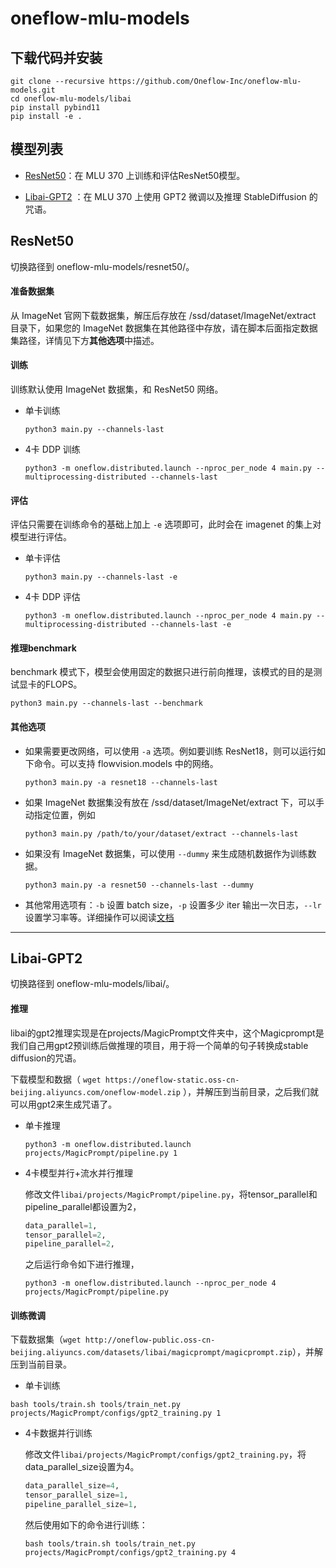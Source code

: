 # oneflow-mlu-models

## 下载代码并安装

```shell
git clone --recursive https://github.com/Oneflow-Inc/oneflow-mlu-models.git
cd oneflow-mlu-models/libai
pip install pybind11
pip install -e .
```



## 模型列表

* <a href="#resnet50">ResNet50</a>：在 MLU 370 上训练和评估ResNet50模型。

* <a href="#libai_gpt2">Libai-GPT2</a> ：在 MLU 370 上使用 GPT2 微调以及推理 StableDiffusion 的咒语。

  

## <a id="resnet50">ResNet50</a>

切换路径到 oneflow-mlu-models/resnet50/。

#### 准备数据集

从 ImageNet 官网下载数据集，解压后存放在 /ssd/dataset/ImageNet/extract 目录下，如果您的 ImageNet 数据集在其他路径中存放，请在脚本后面指定数据集路径，详情见下方**其他选项**中描述。

#### 训练

训练默认使用 ImageNet 数据集，和 ResNet50 网络。

- 单卡训练

  ```shell
  python3 main.py --channels-last
  ```

- 4卡 DDP 训练

  ```shell
  python3 -m oneflow.distributed.launch --nproc_per_node 4 main.py --multiprocessing-distributed --channels-last
  ```

#### 评估

评估只需要在训练命令的基础上加上 `-e` 选项即可，此时会在 imagenet 的集上对模型进行评估。

- 单卡评估

  ```shell
  python3 main.py --channels-last -e
  ```

- 4卡 DDP 评估

  ```shell
  python3 -m oneflow.distributed.launch --nproc_per_node 4 main.py --multiprocessing-distributed --channels-last -e
  ```

#### 推理benchmark

benchmark 模式下，模型会使用固定的数据只进行前向推理，该模式的目的是测试显卡的FLOPS。
```shell
python3 main.py --channels-last --benchmark
```

#### 其他选项
- 如果需要更改网络，可以使用 `-a` 选项。例如要训练 ResNet18，则可以运行如下命令。可以支持 flowvision.models 中的网络。

  ```shell
  python3 main.py -a resnet18 --channels-last
  ```

- 如果 ImageNet 数据集没有放在 /ssd/dataset/ImageNet/extract 下，可以手动指定位置，例如

  ```shell
  python3 main.py /path/to/your/dataset/extract --channels-last
  ```
- 如果没有 ImageNet 数据集，可以使用 `--dummy` 来生成随机数据作为训练数据。

  ```shell
  python3 main.py -a resnet50 --channels-last --dummy
  ```
- 其他常用选项有：`-b` 设置 batch size，`-p` 设置多少 iter 输出一次日志，`--lr` 设置学习率等。详细操作可以阅读[文档](resnet50-imagenet/README.md)

---

## <a id="libai_gpt2">Libai-GPT2</a>

切换路径到 oneflow-mlu-models/libai/。

#### 推理

libai的gpt2推理实现是在projects/MagicPrompt文件夹中，这个Magicprompt是我们自己用gpt2预训练后做推理的项目，用于将一个简单的句子转换成stable diffusion的咒语。

下载模型和数据（ `wget https://oneflow-static.oss-cn-beijing.aliyuncs.com/oneflow-model.zip` ），并解压到当前目录，之后我们就可以用gpt2来生成咒语了。

- 单卡推理

  ```shell
  python3 -m oneflow.distributed.launch projects/MagicPrompt/pipeline.py 1
  ```

- 4卡模型并行+流水并行推理

  修改文件`libai/projects/MagicPrompt/pipeline.py`，将tensor_parallel和pipeline_parallel都设置为2，

  ```python
  data_parallel=1,
  tensor_parallel=2,
  pipeline_parallel=2,
  ```

  之后运行命令如下进行推理，

  ```shell
  python3 -m oneflow.distributed.launch --nproc_per_node 4 projects/MagicPrompt/pipeline.py
  ```

#### 训练微调

下载数据集（`wget http://oneflow-public.oss-cn-beijing.aliyuncs.com/datasets/libai/magicprompt/magicprompt.zip`），并解压到当前目录。

- 单卡训练

```shell
bash tools/train.sh tools/train_net.py projects/MagicPrompt/configs/gpt2_training.py 1
```

- 4卡数据并行训练

  修改文件`libai/projects/MagicPrompt/configs/gpt2_training.py`，将data_parallel_size设置为4。

  ```python
  data_parallel_size=4,
  tensor_parallel_size=1,
  pipeline_parallel_size=1,
  ```

  然后使用如下的命令进行训练：

  ```shell
  bash tools/train.sh tools/train_net.py projects/MagicPrompt/configs/gpt2_training.py 4
  ```
